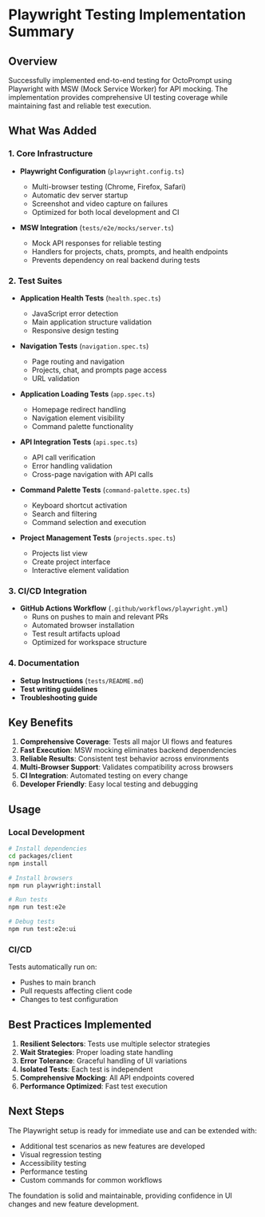 # Playwright Testing Implementation Summary

## Overview

Successfully implemented end-to-end testing for OctoPrompt using Playwright with MSW (Mock Service Worker) for API mocking. The implementation provides comprehensive UI testing coverage while maintaining fast and reliable test execution.

## What Was Added

### 1. Core Infrastructure
- **Playwright Configuration** (`playwright.config.ts`)
  - Multi-browser testing (Chrome, Firefox, Safari)
  - Automatic dev server startup
  - Screenshot and video capture on failures
  - Optimized for both local development and CI

- **MSW Integration** (`tests/e2e/mocks/server.ts`)
  - Mock API responses for reliable testing
  - Handlers for projects, chats, prompts, and health endpoints
  - Prevents dependency on real backend during tests

### 2. Test Suites

- **Application Health Tests** (`health.spec.ts`)
  - JavaScript error detection
  - Main application structure validation
  - Responsive design testing

- **Navigation Tests** (`navigation.spec.ts`)
  - Page routing and navigation
  - Projects, chat, and prompts page access
  - URL validation

- **Application Loading Tests** (`app.spec.ts`)
  - Homepage redirect handling
  - Navigation element visibility
  - Command palette functionality

- **API Integration Tests** (`api.spec.ts`)
  - API call verification
  - Error handling validation
  - Cross-page navigation with API calls

- **Command Palette Tests** (`command-palette.spec.ts`)
  - Keyboard shortcut activation
  - Search and filtering
  - Command selection and execution

- **Project Management Tests** (`projects.spec.ts`)
  - Projects list view
  - Create project interface
  - Interactive element validation

### 3. CI/CD Integration
- **GitHub Actions Workflow** (`.github/workflows/playwright.yml`)
  - Runs on pushes to main and relevant PRs
  - Automated browser installation
  - Test result artifacts upload
  - Optimized for workspace structure

### 4. Documentation
- **Setup Instructions** (`tests/README.md`)
- **Test writing guidelines**
- **Troubleshooting guide**

## Key Benefits

1. **Comprehensive Coverage**: Tests all major UI flows and features
2. **Fast Execution**: MSW mocking eliminates backend dependencies
3. **Reliable Results**: Consistent test behavior across environments
4. **Multi-Browser Support**: Validates compatibility across browsers
5. **CI Integration**: Automated testing on every change
6. **Developer Friendly**: Easy local testing and debugging

## Usage

### Local Development
```bash
# Install dependencies
cd packages/client
npm install

# Install browsers
npm run playwright:install

# Run tests
npm run test:e2e

# Debug tests
npm run test:e2e:ui
```

### CI/CD
Tests automatically run on:
- Pushes to main branch
- Pull requests affecting client code
- Changes to test configuration

## Best Practices Implemented

1. **Resilient Selectors**: Tests use multiple selector strategies
2. **Wait Strategies**: Proper loading state handling
3. **Error Tolerance**: Graceful handling of UI variations
4. **Isolated Tests**: Each test is independent
5. **Comprehensive Mocking**: All API endpoints covered
6. **Performance Optimized**: Fast test execution

## Next Steps

The Playwright setup is ready for immediate use and can be extended with:
- Additional test scenarios as new features are developed
- Visual regression testing
- Accessibility testing
- Performance testing
- Custom commands for common workflows

The foundation is solid and maintainable, providing confidence in UI changes and new feature development.